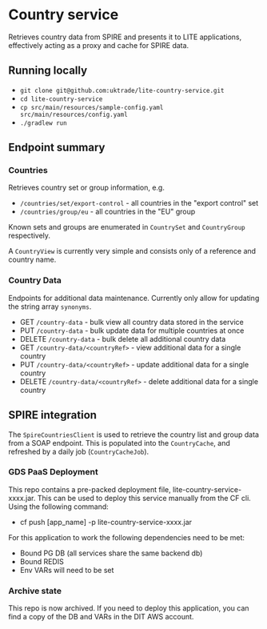 # Country service

Retrieves country data from SPIRE and presents it to LITE applications, effectively acting as a proxy and cache for SPIRE data.

## Running locally

* `git clone git@github.com:uktrade/lite-country-service.git`
* `cd lite-country-service`
* `cp src/main/resources/sample-config.yaml src/main/resources/config.yaml`
* `./gradlew run`

## Endpoint summary

### Countries

Retrieves country set or group information, e.g.

* `/countries/set/export-control` - all countries in the "export control" set
* `/countries/group/eu` - all countries in the "EU" group

Known sets and groups are enumerated in `CountrySet` and `CountryGroup` respectively.

A `CountryView` is currently very simple and consists only of a reference and country name.

### Country Data

Endpoints for additional data maintenance. Currently only allow for updating the string array `synonyms`.

* GET `/country-data` - bulk view all country data stored in the service
* PUT `/country-data` - bulk update data for multiple countries at once
* DELETE `/country-data` - bulk delete all additional country data
* GET `/country-data/<countryRef>` - view additional data for a single country
* PUT `/country-data/<countryRef>` - update additional data for a single country
* DELETE `/country-data/<countryRef>` - delete additional data for a single country

## SPIRE integration

The `SpireCountriesClient` is used to retrieve the country list and group data from a SOAP endpoint. This is populated into
the `CountryCache`, and refreshed by a daily job (`CountryCacheJob`).

### GDS PaaS Deployment

This repo contains a pre-packed deployment file, lite-country-service-xxxx.jar.  This can be used to deploy this service manually from the CF cli.  Using the following command:

* cf push [app_name] -p lite-country-service-xxxx.jar

For this application to work the following dependencies need to be met:

* Bound PG DB (all services share the same backend db)
* Bound REDIS
* Env VARs will need to be set

### Archive state

This repo is now archived. If you need to deploy this application, you can find a copy of the DB and VARs in the DIT AWS account.
